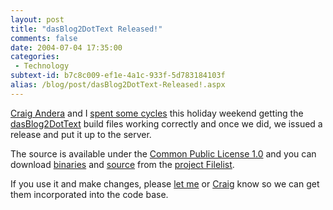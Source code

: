```yaml
---
layout: post
title: "dasBlog2DotText Released!"
comments: false
date: 2004-07-04 17:35:00
categories:
 - Technology
subtext-id: b7c8c009-ef1e-4a1c-933f-5d783184103f
alias: /blog/post/dasBlog2DotText-Released!.aspx
---
```



[Craig Andera](http://pluralsight.com/craig/) and I [spent some cycles](http://pluralsight.com/craig/archive/2004/07/04/1541.aspx) this holiday weekend getting the [dasBlog2DotText](http://sourceforge.net/projects/dasblog2dottext/) build files working correctly and once we did, we issued a release and put it up to the server.

The source is available under the [Common Public License 1.0](http://opensource.org/licenses/cpl.php) and you can download [binaries](http://prdownloads.sourceforge.net/dasblog2dottext/dasblog2dottext-0.1.4.5127-Debug.zip?download) and [source](http://prdownloads.sourceforge.net/dasblog2dottext/dasblog2dottext-0.1.4.5127-src.zip?download) from the [project Filelist](http://sourceforge.net/project/showfiles.php?group_id=113463).

If you use it and make changes, please [let me](http://www.peterprovost.org/contact.aspx) or [Craig](http://pluralsight.com/craig/contact.aspx) know so we can get them incorporated into the code base.
